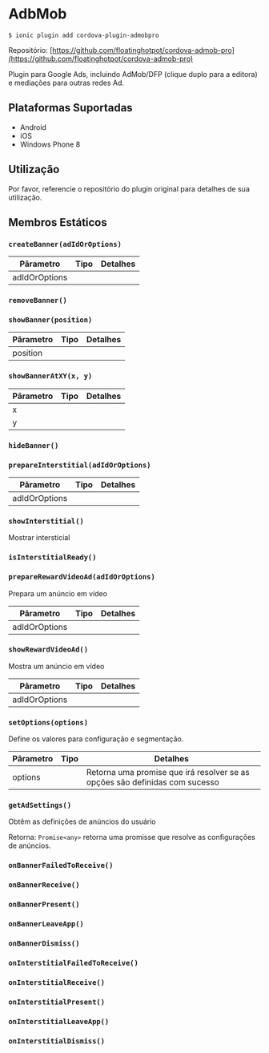 # AdbMob  

`$ ionic plugin add cordova-plugin-admobpro`

Repositório: [https://github.com/floatinghotpot/cordova-admob-pro](https://github.com/floatinghotpot/cordova-admob-pro)


Plugin para Google Ads, incluindo AdMob/DFP (clique duplo para a editora) e mediações para outras redes Ad.


## Plataformas Suportadas

- Android
- iOS
- Windows Phone 8


## Utilização

Por favor, referencie o repositório do plugin original para detalhes de sua utilização.


## Membros Estáticos

### `createBanner(adIdOrOptions)`

Pârametro | Tipo  | Detalhes
----------|-------|---------
adIdOrOptions||


### `removeBanner()`


### `showBanner(position)`

Pârametro | Tipo  | Detalhes
----------|-------|---------
position||


### `showBannerAtXY(x, y)`

Pârametro | Tipo  | Detalhes
----------|-------|---------
x||
y||


### `hideBanner()`


### `prepareInterstitial(adIdOrOptions)`

Pârametro | Tipo  | Detalhes
----------|-------|---------
adIdOrOptions||


### `showInterstitial()`

Mostrar intersticial


### `isInterstitialReady()`


### `prepareRewardVideoAd(adIdOrOptions)`

Prepara um anúncio em vídeo

Pârametro | Tipo  | Detalhes
----------|-------|---------
adIdOrOptions||


### `showRewardVideoAd()`

Mostra um anúncio em vídeo

Pârametro | Tipo  | Detalhes
----------|-------|---------
adIdOrOptions||


### `setOptions(options)`

Define os valores para configuração e segmentação.

Pârametro | Tipo  | Detalhes
----------|-------|---------
options|| Retorna uma promise que irá resolver se as opções são definidas com sucesso


### `getAdSettings()`

Obtêm as definições de anúncios do usuário

Retorna: `Promise<any>` retorna uma promisse que resolve as configurações de anúncios.


### `onBannerFailedToReceive()`

### `onBannerReceive()`

### `onBannerPresent()`

### `onBannerLeaveApp()`

### `onBannerDismiss()`

### `onInterstitialFailedToReceive()`

### `onInterstitialReceive()`

### `onInterstitialPresent()`

### `onInterstitialLeaveApp()`

### `onInterstitialDismiss()`
